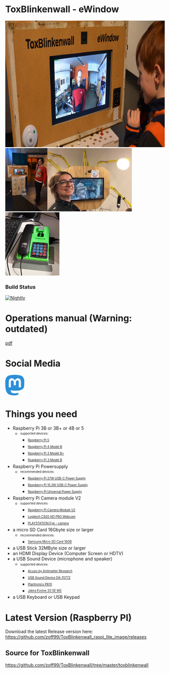 <H1>ToxBlinkenwall - eWindow</H1>
<p align="left">
<img height="400" src="https://raw.githubusercontent.com/zoff99/ToxBlinkenwall_raspi_lite_image/_images_/images/tiww_prof_slim.jpg"></img><br>
<img height="200" src="https://raw.githubusercontent.com/zoff99/ToxBlinkenwall_raspi_lite_image/_images_/images/aaa1.JPG"></img><img height="200" src="https://raw.githubusercontent.com/zoff99/ToxBlinkenwall_raspi_lite_image/_images_/images/bbb1.jpg"></img><img height="200" src="https://raw.githubusercontent.com/zoff99/ToxBlinkenwall_raspi_lite_image/_images_/images/ccc1.jpg"></img>
</p>

### Build Status

[![Nightly](https://github.com/zoff99/ToxBlinkenwall_raspi_lite_image/actions/workflows/rpi5_image.yml/badge.svg)](https://github.com/zoff99/ToxBlinkenwall_raspi_lite_image/actions/workflows/rpi5_image.yml)<br>

# Operations manual (Warning: outdated)
[pdf](https://github.com/zoff99/ToxBlinkenwall_raspi_lite_image/raw/master/doc/ops01.pdf)

# Social Media

[<img width="60" src="https://raw.githubusercontent.com/zoff99/ToxBlinkenwall_raspi_lite_image/_images_/images/mastodon.png"></img>](https://chaos.social/@ToxBlinkenwall)

# Things you need

- Raspberry Pi 3B or 3B+ or 4B or 5
    + <sub><sup>supported devices:</sup></sub>
        - <sub><sup>[Raspberry Pi 5](https://www.raspberrypi.com/products/raspberry-pi-5/)</sup></sub>
        - <sub><sup>[Raspberry Pi 4 Model B](https://www.raspberrypi.org/products/raspberry-pi-4-model-b/)</sup></sub>
        - <sub><sup>[Raspberry Pi 3 Model B+](https://www.raspberrypi.org/products/raspberry-pi-3-model-b-plus/)</sup></sub>
        - <sub><sup>[Rsapberry Pi 3 Model B](https://www.raspberrypi.org/products/raspberry-pi-3-model-b/)</sup></sub>
- Raspberry Pi Powersupply
    + <sub><sup>recommended devices:</sup></sub>
        - <sub><sup>[Raspberry Pi 27W USB-C Power Supply](https://www.raspberrypi.com/products/27w-power-supply/)</sup></sub>
        - <sub><sup>[Raspberry Pi 15.3W USB-C Power Supply](https://www.raspberrypi.org/products/type-c-power-supply/)</sup></sub>
        - <sub><sup>[Raspberry Pi Universal Power Supply](https://www.raspberrypi.org/products/raspberry-pi-universal-power-supply/)</sup></sub>
- Raspberry Pi Camera module V2
    + <sub><sup>supported devices:</sup></sub>
        - <sub><sup>[Raspberry Pi Camera Module V2](https://www.raspberrypi.org/products/camera-module-v2/)</sup></sub>
        - <sub><sup>[Logitech C920 HD PRO Webcam](https://www.amazon.de/gp/product/B006A2Q81M)</sup>
        - <sub><sup>[PLAYSTATION Eye - camera](https://www.amazon.de/Playstation-PS3-eyetoy-Kamera-Großpackung/dp/B00LME2JGQ)</sup></sub>
- a micro SD Card 16Gbyte size or larger
    + <sub><sup>recommended devices:</sup></sub>
        - <sub><sup>[Samsung Micro SD Card 16GB](https://www.amazon.de/Samsung-Micro-Class-Speicherkarte-Adapter/dp/B06XFSZGCC/)</sup></sub>
- a USB Stick 32MByte size or larger
- an HDMI Display Device (Computer Screen or HDTV)
- a USB Sound Device (microphone and speaker)
    + <sub><sup>supported devices:</sup></sub>
        - <sub><sup>[Acusis by Antimatter Research](https://www.crowdsupply.com/antimatter-research/acusis)</sup></sub>
        - <sub><sup>[USB Sound Device DA-70772](https://www.amazon.de/gp/product/B000FIH4FQ)</sup></sub>
        - <sub><sup>[Plantronics P610](https://www.amazon.de/gp/product/B00SLP4VQK)</sup></sub>
        - <sub><sup>[Jabra Evolve 20 SE MS](https://www.amazon.de/gp/product/B00OD74Q2Y)</sup></sub>
- a USB Keyboard or USB Keypad


# Latest Version (Raspberry PI)

Download the latest Release version here:
https://github.com/zoff99/ToxBlinkenwall_raspi_lite_image/releases

## Source for ToxBlinkenwall

https://github.com/zoff99/ToxBlinkenwall/tree/master/toxblinkenwall

